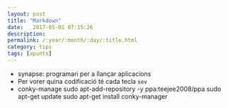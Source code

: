 ```yaml
---
layout: post
title: "Markdown"
date:   2017-05-01 07:15:26
description:
permalink: /:year/:month/:day/:title.html
category: tips
tags: [apunts]
---
```

+ synapse: programari per a llançar aplicacions
+ Per vorer quina codificació té cada tecla `xev`
+ conky-manage
    sudo apt-add-repository -y ppa:teejee2008/ppa
    sudo apt-get update
    sudo apt-get install conky-manager

